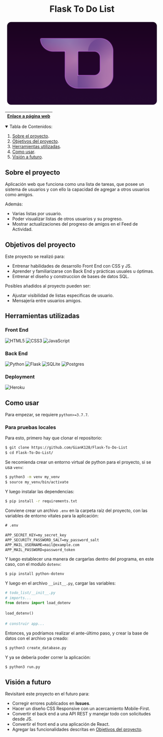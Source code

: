 <h1 align='center'>Flask To Do List</h1>

[![](./todo_list/static/media/TD-gh-header.png)](http://gk-flask-to-do.herokuapp.com/)

<div align='center'>

|[Enlace a página web](http://gk-flask-to-do.herokuapp.com/)|
|---|

</div>

<details open>
<summary>Tabla de Contenidos:</summary>
<ol>
<li><a href="#sobre-el-proyecto">Sobre el proyecto</a>.</li>
<li><a href="#objetivos-del-proyecto">Objetivos del proyecto</a>.</li>
<li><a href="#herramientas-utilizadas">Herramientas utilizadas</a>.</li>
<li><a href="#como-usar">Como usar</a>.</li>
<li><a href="##visión-a-futuro">Visión a futuro</a>.</li>
</ol>
</details>

## Sobre el proyecto

Aplicación web que funciona como una lista de tareas, que posee un sistema de usuarios y con ello la capacidad de agregar a otros usuarios como amigos.

Además:

- Varias listas por usuario.
- Poder visualizar listas de otros usuarios y su progreso.
- Mostrar actualizaciones del progreso de amigos en el Feed de Actividad.

## Objetivos del proyecto

Este proyecto se realizó para:

- Entrenar habilidades de desarrollo Front End con CSS y JS.
- Aprender y familiarizarse con Back End y prácticas usuales u óptimas.
- Entrenar el diseño y construccion de bases de datos SQL.

Posibles añadidos al proyecto pueden ser:

- Ajustar visibilidad de listas especificas de usuario.
- Mensajería entre usuarios amigos.

## Herramientas utilizadas

### Front End

![HTML5](https://img.shields.io/badge/html5-%23E34F26.svg?style=for-the-badge&logo=html5&logoColor=white)
![CSS3](https://img.shields.io/badge/css3-%231572B6.svg?style=for-the-badge&logo=css3&logoColor=white)
![JavaScript](https://img.shields.io/badge/javascript-%23323330.svg?style=for-the-badge&logo=javascript&logoColor=%23F7DF1E)

### Back End

![Python](https://img.shields.io/badge/python-3670A0?style=for-the-badge&logo=python&logoColor=ffdd54)
![Flask](https://img.shields.io/badge/flask-%23000.svg?style=for-the-badge&logo=flask&logoColor=white)
![SQLite](https://img.shields.io/badge/sqlite-%2307405e.svg?style=for-the-badge&logo=sqlite&logoColor=white)
![Postgres](https://img.shields.io/badge/postgres-%23316192.svg?style=for-the-badge&logo=postgresql&logoColor=white)

### Deployment

![Heroku](https://img.shields.io/badge/heroku-%23430098.svg?style=for-the-badge&logo=heroku&logoColor=white)

## Como usar

Para empezar, se requiere `python>=3.7.7`.

### Para pruebas locales

Para esto, primero hay que clonar el repositorio:
```bash
$ git clone https://github.com/GianK128/Flask-To-Do-List
$ cd Flask-To-Do-List/
```

Se recomienda crear un entorno virtual de python para el proyecto, si se usa `venv`:
```bash
$ python3 -m venv my_venv
$ source my_venv/bin/activate
```

Y luego instalar las dependencias:
```bash
$ pip install -r requirements.txt
```

Conviene crear un archivo `.env` en la carpeta raíz del proyecto, con las variables de entorno vitales para la aplicación:
```
# .env

APP_SECRET_KEY=my_secret_key
APP_SECURITY_PASSWORD_SALT=my_password_salt
APP_MAIL_USERNAME=mail@example.com
APP_MAIL_PASSWORD=password_token
```

Y luego establecer una manera de cargarlas dentro del programa, en este caso, con el modulo `dotenv`:
```bash
$ pip install python-dotenv
```

Y luego en el archivo `__init__.py`, cargar las variables:
```python
# todo_list/__init__.py
# imports...
from dotenv import load_dotenv

load_dotenv()

# construir app...
```

Entonces, ya podríamos realizar el ante-último paso, y crear la base de datos con el archivo ya creado:
```bash
$ python3 create_database.py
```

Y ya se debería poder correr la aplicación:
```bash
$ python3 run.py
```

## Visión a futuro

Revisitaré este proyecto en el futuro para:
- Corregir errores publicados en **Issues**.
- Hacer un diseño CSS Responsive con un acercamiento Mobile-First.
- Convertir el back end a una API REST y manejar todo con solicitudes desde JS.
- Convertir el front end a una aplicación de React.
- Agregar las funcionalidades descritas en [Objetivos del proyecto](#objetivos-del-proyecto).